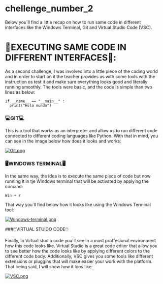 # chellenge_number_2
Below you`ll find a little recap on how to run same code in different interfaces like the Windows Terminal, Git and Virtual Studio Code (VSC). 

# 🌠EXECUTING SAME CODE IN DIFFERENT INTERFACES🌠: 

As a second challenge, I was involved into a little piece of the coding world and in order to start on it the teacher provides us with some tools with the instruction os test it and make sure everything looks good and literally running smoothly. The tools were basic, and the code is simple than two lines as below:

```
if __name__ == "__main__" :
  print("Hola mundo")
``` 

### 💻GIT💻

This is a tool that works as an interpreter and allow us to run different code connected to different coding languages like Python. With that in mind, you can see in the image below how does it looks and works:

[![Git.png](https://i.postimg.cc/KzXd0RRT/Git.png)](https://postimg.cc/DWgjZfQf) 

### 🖥️WINDOWS TERMINAL🖥️

In the same way, the idea is to execute the same piece of code but now running it in tje Windows terminal that will be activated by applying the comand:

```Win + r```

That way you´ll find below how it looks like using the Windows Terminal tool:

[![Windows-terminal.png](https://i.postimg.cc/B60JXh5R/Windows-terminal.png)](https://postimg.cc/SXDBPfvG)

###🖱️VIRTUAL STUIDO CODE🖱️

Finally, in Virtual studio code you´ll see in a most proffesional environment how this code looks like. Virtual Studio is a great code editor that allow you to see better how the code looks like by applying different colors to the different code body. Additionally, VSC gives you some tools like different extensions or pluggins that will make easier your work with the platform. That being said, I will show how it loos like:

[![VSC.png](https://i.postimg.cc/sXrKqSyp/VSC.png)](https://postimg.cc/hJ297XXj)

